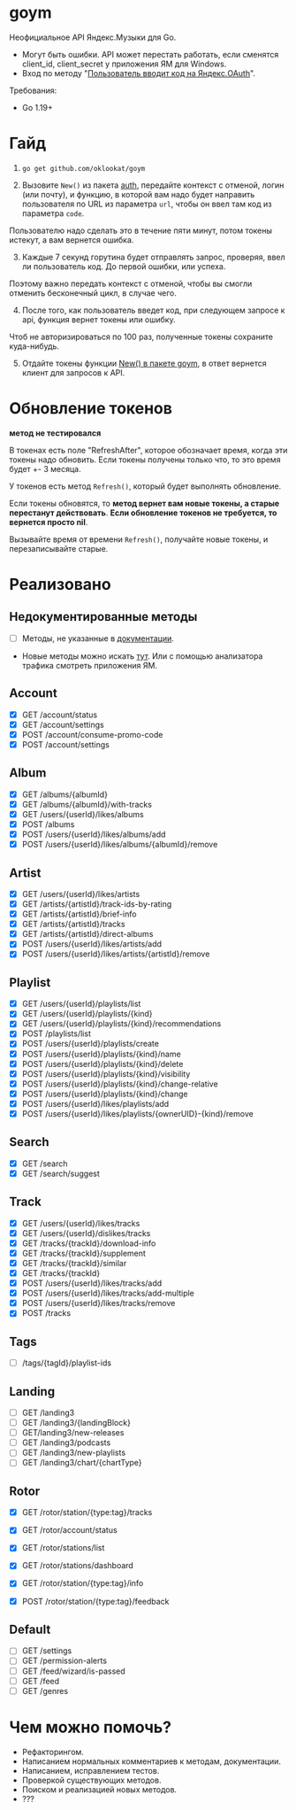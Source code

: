 # goym

Неофициальное API Яндекс.Музыки для Go.

- Могут быть ошибки. API может перестать работать, если сменятся client_id, client_secret у приложения ЯМ для Windows.
- Вход по методу "[Пользователь вводит код на Яндекс.OAuth](https://yandex.ru/dev/id/doc/dg/oauth/reference/simple-input-client.html)".

Требования:
- Go 1.19+


# Гайд

1. ```go get github.com/oklookat/goym```

2. Вызовите `New()` из пакета [auth](./auth), передайте контекст с отменой, логин (или почту),
и функцию, в которой вам надо будет направить пользователя по URL из параметра `url`, чтобы он ввел там код из параметра `code`. 

Пользователю надо сделать это в течение пяти минут, потом токены истекут, а вам вернется ошибка.

3. Каждые 7 секунд горутина будет отправлять запрос, проверяя, ввел ли пользователь код. До первой ошибки, или успеха. 

Поэтому важно передать контекст с отменой, чтобы вы смогли отменить бесконечный цикл, в случае чего.

4. После того, как пользователь введет код, при следующем запросе к api, функция вернет токены или ошибку.

Чтоб не авторизироваться по 100 раз, полученные токены сохраните куда-нибудь.

5. Отдайте токены функции [New() в пакете goym](./main.go), в ответ вернется клиент для запросов к API.

# Обновление токенов
**метод не тестировался**

В токенах есть поле "RefreshAfter", которое обозначает время, когда эти токены надо обновить. Если токены получены только что, то это время будет +- 3 месяца. 

У токенов есть метод `Refresh()`, который будет выполнять обновление. 

Если токены обновятся, то **метод вернет вам новые токены, а старые перестанут действовать**. **Если обновление токенов не требуется, то вернется просто nil**. 

Вызывайте время от времени `Refresh()`, получайте новые токены, и перезаписывайте старые.

# Реализовано

## Недокументированные методы
- [ ] Методы, не указанные в [документации](https://www.cherkashin.dev/yandex-music-open-api/).
- Новые методы можно искать [тут](https://github.com/MarshalX/yandex-music-api). Или с помощью анализатора трафика смотреть приложения ЯМ.

## Account
- [x] GET /account/status
- [x] GET /account/settings
- [x] POST /account/consume-promo-code
- [x] POST /account/settings

## Album
- [x] GET /albums/{albumId}
- [x] GET /albums/{albumId}/with-tracks
- [x] GET /users/{userId}/likes/albums
- [x] POST /albums
- [x] POST /users/{userId}/likes/albums/add
- [x] POST /users/{userId}/likes/albums/{albumId}/remove

## Artist
- [x] GET /users/{userId}/likes/artists
- [x] GET /artists/{artistId}/track-ids-by-rating 
- [x] GET /artists/{artistId}/brief-info
- [x] GET /artists/{artistId}/tracks
- [x] GET /artists/{artistId}/direct-albums
- [x] POST /users/{userId}/likes/artists/add
- [x] POST /users/{userId}/likes/artists/{artistId}/remove

## Playlist
- [x] GET /users/{userId}/playlists/list
- [x] GET /users/{userId}/playlists/{kind}
- [x] GET /users/{userId}/playlists/{kind}/recommendations
- [x] POST /playlists/list
- [x] POST /users/{userId}/playlists/create
- [x] POST /users/{userId}/playlists/{kind}/name
- [x] POST /users/{userId}/playlists/{kind}/delete
- [x] POST /users/{userId}/playlists/{kind}/visibility
- [x] POST /users/{userId}/playlists/{kind}/change-relative
- [x] POST /users/{userId}/playlists/{kind}/change
- [x] POST /users/{userId}/likes/playlists/add
- [x] POST /users/{userId}/likes/playlists/{ownerUID}-{kind}/remove

## Search
- [x] GET /search
- [x] GET /search/suggest

## Track
- [x] GET /users/{userId}/likes/tracks
- [x] GET /users/{userId}/dislikes/tracks
- [x] GET /tracks/{trackId}/download-info
- [x] GET /tracks/{trackId}/supplement
- [x] GET /tracks/{trackId}/similar
- [x] GET /tracks/{trackId}
- [x] POST /users/{userId}/likes/tracks/add
- [x] POST /users/{userId}/likes/tracks/add-multiple
- [x] POST /users/{userId}/likes/tracks/remove
- [x] POST /tracks

## Tags
- [ ] /tags/{tagId}/playlist-ids

## Landing
- [ ] GET /landing3
- [ ] GET /landing3/{landingBlock}
- [ ] GET ​/landing3​/new-releases
- [ ] GET /landing3/podcasts
- [ ] GET /landing3/new-playlists
- [ ] GET /landing3/chart/{chartType}

## Rotor
- [x] GET /rotor/station/{type:tag}/tracks
- [x] GET /rotor/account/status
- [x] GET /rotor/stations/list
- [x] GET /rotor/stations/dashboard
- [x] GET /rotor/station/{type:tag}/info
- [x] POST /rotor/station/{type:tag}/feedback


## Default
- [ ] GET /settings
- [ ] GET /permission-alerts
- [ ] GET /feed/wizard/is-passed
- [ ] GET /feed
- [ ] GET /genres

# Чем можно помочь?
- Рефакторингом.
- Написанием нормальных комментариев к методам, документации.
- Написанием, исправлением тестов.
- Проверкой существующих методов.
- Поиском и реализацией новых методов.
- ???
